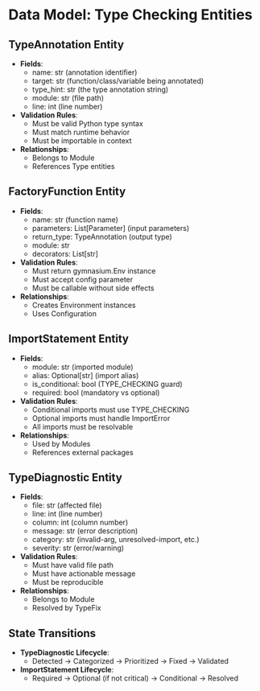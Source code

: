 # Data Model: Type Checking Entities

## TypeAnnotation Entity
- **Fields**:
  - name: str (annotation identifier)
  - target: str (function/class/variable being annotated)
  - type_hint: str (the type annotation string)
  - module: str (file path)
  - line: int (line number)
- **Validation Rules**:
  - Must be valid Python type syntax
  - Must match runtime behavior
  - Must be importable in context
- **Relationships**:
  - Belongs to Module
  - References Type entities

## FactoryFunction Entity
- **Fields**:
  - name: str (function name)
  - parameters: List[Parameter] (input parameters)
  - return_type: TypeAnnotation (output type)
  - module: str
  - decorators: List[str]
- **Validation Rules**:
  - Must return gymnasium.Env instance
  - Must accept config parameter
  - Must be callable without side effects
- **Relationships**:
  - Creates Environment instances
  - Uses Configuration

## ImportStatement Entity
- **Fields**:
  - module: str (imported module)
  - alias: Optional[str] (import alias)
  - is_conditional: bool (TYPE_CHECKING guard)
  - required: bool (mandatory vs optional)
- **Validation Rules**:
  - Conditional imports must use TYPE_CHECKING
  - Optional imports must handle ImportError
  - All imports must be resolvable
- **Relationships**:
  - Used by Modules
  - References external packages

## TypeDiagnostic Entity
- **Fields**:
  - file: str (affected file)
  - line: int (line number)
  - column: int (column number)
  - message: str (error description)
  - category: str (invalid-arg, unresolved-import, etc.)
  - severity: str (error/warning)
- **Validation Rules**:
  - Must have valid file path
  - Must have actionable message
  - Must be reproducible
- **Relationships**:
  - Belongs to Module
  - Resolved by TypeFix

## State Transitions
- **TypeDiagnostic Lifecycle**:
  - Detected → Categorized → Prioritized → Fixed → Validated
- **ImportStatement Lifecycle**:
  - Required → Optional (if not critical) → Conditional → Resolved